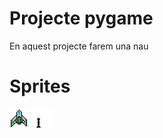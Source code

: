 # Projecte pygame

En aquest projecte farem una nau

# Sprites

![NaveEspacial](NaveEspacial.png)
![pixilart-drawing](pixilart-drawing.png)
